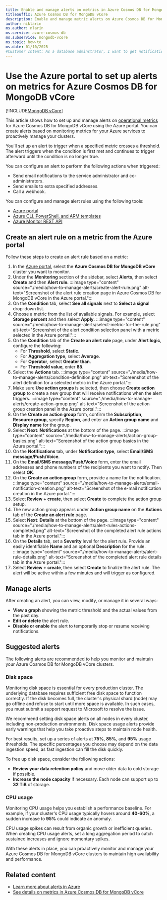 ```yaml
---
title: Enable and manage alerts on metrics in Azure Cosmos DB for MongoDB vCore
titleSuffix: Azure Cosmos DB for MongoDB vCore
description: Enable and manage metric alerts on Azure Cosmos DB for MongoDB vCore clusters.
author: niklarin
ms.author: nlarin
ms.service: azure-cosmos-db
ms.subservice: mongodb-vcore
ms.topic: how-to
ms.date: 01/10/2025
#Customer Intent: As a database adminstrator, I want to get notifications when certain operational metrics on my Azure Cosmos DB for MongoDB vCore cluster reach pre-defined thresholds.
---
```


# Use the Azure portal to set up alerts on metrics for Azure Cosmos DB for MongoDB vCore

[!INCLUDE[MongoDB vCore](~/reusable-content/ce-skilling/azure/includes/cosmos-db/includes/appliesto-mongodb-vcore.md)]

This article shows how to set up and manage alerts on [operational metrics](./monitor-metrics.md) for Azure Cosmos DB for MongoDB vCore using the Azure portal. You can create alerts based on monitoring metrics for your Azure services to proactively manage your clusters.

You'll set up an alert to trigger when a specified metric crosses a threshold. The alert triggers when the condition is first met and continues to trigger afterward until the condition is no longer true.

You can configure an alert to perform the following actions when triggered:
- Send email notifications to the service administrator and co-administrators.
- Send emails to extra specified addresses.
- Call a webhook.

You can configure and manage alert rules using the following tools:
- [Azure portal](/azure/azure-monitor/alerts/alerts-create-metric-alert-rule)
- [Azure CLI, PowerShell, and ARM templates](/azure/azure-monitor/alerts/alerts-create-rule-cli-powershell-arm)
- [Azure Monitor REST API](/rest/api/monitor/metric-alerts)

## Create an alert rule on a metric from the Azure portal

Follow these steps to create an alert rule based on a metric:

1. In the [Azure portal](https://portal.azure.com/), select the **Azure Cosmos DB for MongoDB vCore** cluster you want to monitor.
1. Under the **Monitoring** section of the sidebar, select **Alerts**, then select **Create** and then **Alert rule**.
   :::image type="content" source="./media/how-to-manage-alerts/create-alert-rule.png" alt-text="Screenshot of the alert rule creation page in Azure Cosmos DB for MongoDB vCore in the Azure portal.":::
1. On the **Condition** tab, select **See all signals** next to **Select a signal** drop-down list.
1. Choose a metric from the list of available signals. For example, select **Storage percent** and then select **Apply**.
   :::image type="content" source="./media/how-to-manage-alerts/select-metric-for-the-rule.png" alt-text="Screenshot of the alert condition selection panel with a metric selected in the Azure portal.":::
1. On the **Condition** tab of the **Create an alert rule** page, under **Alert logic**, configure the following:
   - For **Threshold**, select **Static**.
   - For **Aggregation type**, select **Average**.
   - For **Operator**, select **Greater than**.
   - For **Threshold value**, enter **85**.
1. Select the **Actions** tab.
   :::image type="content" source="./media/how-to-manage-alerts/condition-definition.png" alt-text="Screenshot of the alert definition for a selected metric in the Azure portal.":::
1. Make sure **Use action groups** is selected, then choose **Create action group** to create a new group that will receive notifications when the alert triggers.
   :::image type="content" source="./media/how-to-manage-alerts/create-action-group.png" alt-text="Screenshot of the action group creation panel in the Azure portal.":::
1. On the **Create an action group** form, confirm the **Subscription**, **Resource group**, specify **Region**, and enter an **Action group name** and **Display name** for the group.
1. Select **Next: Notifications** at the bottom of the page.
   :::image type="content" source="./media/how-to-manage-alerts/action-group-basics.png" alt-text="Screenshot of the action group basics in the Azure portal.":::
1. On the **Notifications** tab, under **Notification type**, select **Email/SMS message/Push/Voice**.
1. On the **Email/SMS message/Push/Voice** form, enter the email addresses and phone numbers of the recipients you want to notify. Then select **OK**.
1. On the **Create an action group** form, provide a name for the notification.
   :::image type="content" source="./media/how-to-manage-alerts/email-notification-creation.png" alt-text="Screenshot of the e-mail notification creation in the Azure portal.":::
1. Select **Review + create**, then select **Create** to complete the action group setup. 
1. The new action group appears under **Action group name** on the **Actions** tab of the **Create an alert rule** page.
1. Select **Next: Details** at the bottom of the page.
   :::image type="content" source="./media/how-to-manage-alerts/alert-rules-actions-completed.png" alt-text="Screenshot of the completed alert rule actions tab in the Azure portal.":::
1. On the **Details** tab, set a **Severity** level for the alert rule. Provide an easily identifiable **Name** and an optional **Description** for the rule.
   :::image type="content" source="./media/how-to-manage-alerts/alert-rule-details.png" alt-text="Screenshot of the completed alert rule details tab in the Azure portal.":::
1. Select **Review + create**, then select **Create** to finalize the alert rule. The alert will be active within a few minutes and will trigger as configured.

## Manage alerts

After creating an alert, you can view, modify, or manage it in several ways:

- **View a graph** showing the metric threshold and the actual values from the past day.
- **Edit or delete** the alert rule.
- **Disable or enable** the alert to temporarily stop or resume receiving notifications.

## Suggested alerts

The following alerts are recommended to help you monitor and maintain your Azure Cosmos DB for MongoDB vCore clusters.

### Disk space

Monitoring disk space is essential for every production cluster. The underlying database requires sufficient free disk space to function correctly. If the disk becomes full, the cluster's physical shard (node) may go offline and refuse to start until more space is available. In such cases, you must submit a support request to Microsoft to resolve the issue.

We recommend setting disk space alerts on all nodes in every cluster, including non-production environments. Disk space usage alerts provide early warnings that help you take proactive steps to maintain node health. 

For best results, set up a series of alerts at **75%**, **85%**, and **95%** usage thresholds. The specific percentages you choose may depend on the data ingestion speed, as fast ingestion can fill the disk quickly.

To free up disk space, consider the following actions:
- **Review your data retention policy** and move older data to cold storage if possible.
- **Increase the node capacity** if necessary. Each node can support up to **32 TiB** of storage.

### CPU usage

Monitoring CPU usage helps you establish a performance baseline. For example, if your cluster's CPU usage typically hovers around **40-60%**, a sudden increase to **95%** could indicate an anomaly.

CPU usage spikes can result from organic growth or inefficient queries. When creating CPU usage alerts, set a long aggregation period to catch sustained increases and ignore momentary spikes.

With these alerts in place, you can proactively monitor and manage your Azure Cosmos DB for MongoDB vCore clusters to maintain high availability and performance.

## Related content
- [Learn more about alerts in Azure](/azure/azure-monitor/alerts/alerts-overview)
- [See details on metrics in Azure Cosmos DB for MongoDB vCore](./monitor-metrics.md)
